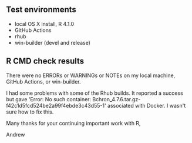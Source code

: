 ## Test environments
* local OS X install, R 4.1.0
* GitHub Actions
* rhub
* win-builder (devel and release)

## R CMD check results
There were no ERRORs or WARNINGs or NOTEs on my local machine, GitHub Actions, or win-builder.

I had some problems with some of the Rhub builds. It reported a success but gave 'Error: No such container: Bchron_4.7.6.tar.gz-f42c1d5fcd524be2a99f4ebde3c43d55-1' associated with Docker. I wasn't sure how to fix this. 

Many thanks for your continuing important work with R,

Andrew